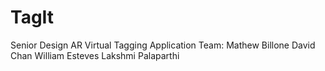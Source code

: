 # TagIt
Senior Design AR Virtual Tagging Application
Team:
  Mathew Billone
  David Chan
  William Esteves
  Lakshmi Palaparthi
